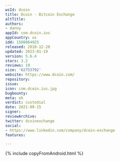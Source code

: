 ```yaml
---
wsId: dcoin
title: Dcoin - Bitcoin Exchange
altTitle: 
authors:
- danny
appId: com.dcoin.ios
appCountry: us
idd: 1508064925
released: 2018-12-20
updated: 2023-01-19
version: 5.6.4
stars: 3.2
reviews: 19
size: '62753792'
website: https://www.dcoin.com/
repository: 
issue: 
icon: com.dcoin.ios.jpg
bugbounty: 
meta: ok
verdict: custodial
date: 2021-09-15
signer: 
reviewArchive: 
twitter: dcoinexchange
social:
- https://www.linkedin.com/company/dcoin-exchange
features: 

---
```


 {% include copyFromAndroid.html %}
